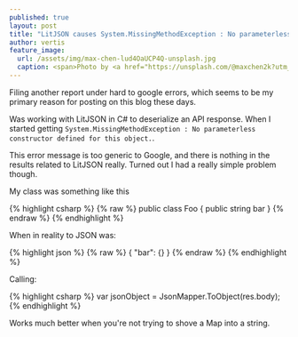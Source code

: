 ```yaml
---
published: true
layout: post
title: "LitJSON causes System.MissingMethodException : No parameterless constructor defined for this object."
author: vertis
feature_image:
  url: /assets/img/max-chen-lud4OaUCP4Q-unsplash.jpg
  caption: <span>Photo by <a href="https://unsplash.com/@maxchen2k?utm_source=unsplash&amp;utm_medium=referral&amp;utm_content=creditCopyText">Max Chen</a> on <a href="https://unsplash.com/s/photos/error?utm_source=unsplash&amp;utm_medium=referral&amp;utm_content=creditCopyText">Unsplash</a></span>
---
```

Filing another report under hard to google errors, which seems to be my primary reason for posting on this blog these days.

Was working with LitJSON in C# to deserialize an API response. When I started getting `System.MissingMethodException : No parameterless constructor defined for this object.`.

This error message is too generic to Google, and there is nothing in the results related to LitJSON really. Turned out I had a really simple problem though.

My class was something like this

{% highlight csharp %}
{% raw %} 
public class Foo {
  public string bar
}
{% endraw %} 
{% endhighlight %}

When in reality to JSON was:

{% highlight json %}
{% raw %} 
{
  "bar": {}
}
{% endraw %} 
{% endhighlight %}

Calling:

{% highlight csharp %}
var jsonObject = JsonMapper.ToObject<Foo>(res.body); 
{% endhighlight %}

Works much better when you're not trying to shove a Map into a string.
